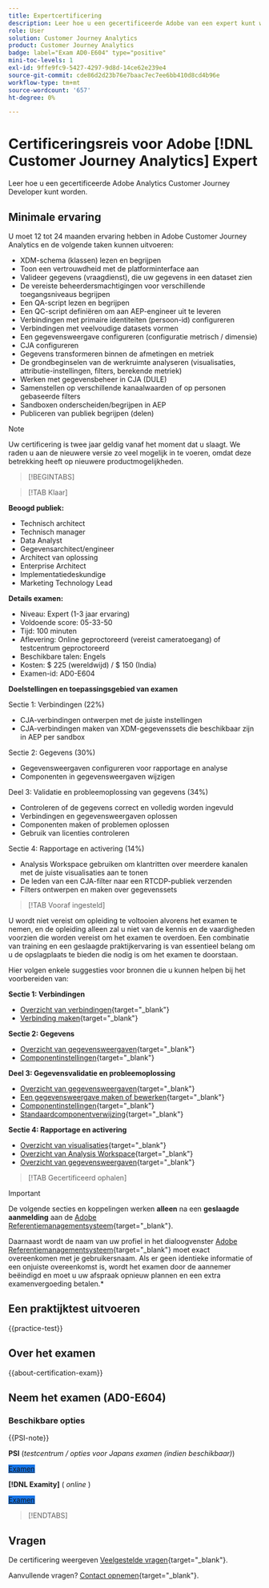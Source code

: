 ```yaml
---
title: Expertcertificering
description: Leer hoe u een gecertificeerde Adobe van een expert kunt worden in [!DNL Customer Journey Analytics]
role: User
solution: Customer Journey Analytics
product: Customer Journey Analytics
badge: label="Exam AD0-E604" type="positive"
mini-toc-levels: 1
exl-id: 9ffe9fc9-5427-4297-9d8d-14ce62e239e4
source-git-commit: cde86d2d23b76e7baac7ec7ee6bb410d8cd4b96e
workflow-type: tm+mt
source-wordcount: '657'
ht-degree: 0%

---
```


# Certificeringsreis voor Adobe [!DNL Customer Journey Analytics] Expert

Leer hoe u een gecertificeerde Adobe Analytics Customer Journey Developer kunt worden.

## Minimale ervaring

U moet 12 tot 24 maanden ervaring hebben in Adobe Customer Journey Analytics en de volgende taken kunnen uitvoeren:

* XDM-schema (klassen) lezen en begrijpen
* Toon een vertrouwdheid met de platforminterface aan
* Valideer gegevens (vraagdienst), die uw gegevens in een dataset zien
* De vereiste beheerdersmachtigingen voor verschillende toegangsniveaus begrijpen
* Een QA-script lezen en begrijpen
* Een QC-script definiëren om aan AEP-engineer uit te leveren
* Verbindingen met primaire identiteiten (persoon-id) configureren
* Verbindingen met veelvoudige datasets vormen
* Een gegevensweergave configureren (configuratie metrisch / dimensie)
* CJA configureren
* Gegevens transformeren binnen de afmetingen en metriek
* De grondbeginselen van de werkruimte analyseren (visualisaties, attributie-instellingen, filters, berekende metriek)
* Werken met gegevensbeheer in CJA (DULE)
* Samenstellen op verschillende kanaalwaarden of op personen gebaseerde filters
* Sandboxen onderscheiden/begrijpen in AEP
* Publiceren van publiek begrijpen (delen)

>[!NOTE]
>
>Uw certificering is twee jaar geldig vanaf het moment dat u slaagt. We raden u aan de nieuwere versie zo veel mogelijk in te voeren, omdat deze betrekking heeft op nieuwere productmogelijkheden.

>[!BEGINTABS]

>[!TAB Klaar]

**Beoogd publiek:**

* Technisch architect
* Technisch manager
* Data Analyst
* Gegevensarchitect/engineer
* Architect van oplossing
* Enterprise Architect
* Implementatiedeskundige
* Marketing Technology Lead

**Details examen:**

* Niveau: Expert (1-3 jaar ervaring)
* Voldoende score: 05-33-50
* Tijd: 100 minuten
* Aflevering: Online geproctoreerd (vereist cameratoegang) of testcentrum geproctoreerd
* Beschikbare talen: Engels
* Kosten: $ 225 (wereldwijd) / $ 150 (India)
* Examen-id: AD0-E604

**Doelstellingen en toepassingsgebied van examen**

Sectie 1: Verbindingen (22%)

* CJA-verbindingen ontwerpen met de juiste instellingen
* CJA-verbindingen maken van XDM-gegevenssets die beschikbaar zijn in AEP per sandbox

Sectie 2: Gegevens (30%)

* Gegevensweergaven configureren voor rapportage en analyse
* Componenten in gegevensweergaven wijzigen

Deel 3: Validatie en probleemoplossing van gegevens (34%)

* Controleren of de gegevens correct en volledig worden ingevuld
* Verbindingen en gegevensweergaven oplossen
* Componenten maken of problemen oplossen
* Gebruik van licenties controleren

Sectie 4: Rapportage en activering (14%)

* Analysis Workspace gebruiken om klantritten over meerdere kanalen met de juiste visualisaties aan te tonen
* De leden van een CJA-filter naar een RTCDP-publiek verzenden
* Filters ontwerpen en maken over gegevenssets

>[!TAB Vooraf ingesteld]

U wordt niet vereist om opleiding te voltooien alvorens het examen te nemen, en de opleiding alleen zal u niet van de kennis en de vaardigheden voorzien die worden vereist om het examen te overdoen. Een combinatie van training en een geslaagde praktijkervaring is van essentieel belang om u de opslagplaats te bieden die nodig is om het examen te doorstaan.

Hier volgen enkele suggesties voor bronnen die u kunnen helpen bij het voorbereiden van:

**Sectie 1: Verbindingen**

* [Overzicht van verbindingen](https://experienceleague.adobe.com/docs/analytics-platform/using/cja-connections/overview.html){target="_blank"}
* [Verbinding maken](https://experienceleague.adobe.com/docs/analytics-platform/using/cja-connections/create-connection.html){target="_blank"}

**Sectie 2: Gegevens**

* [Overzicht van gegevensweergaven](https://experienceleague.adobe.com/docs/analytics-platform/using/cja-dataviews/data-views.html){target="_blank"}
* [Componentinstellingen](https://experienceleague.adobe.com/docs/analytics-platform/using/cja-dataviews/component-settings/overview.html){target="_blank"}

**Deel 3: Gegevensvalidatie en probleemoplossing**

* [Overzicht van gegevensweergaven](https://experienceleague.adobe.com/docs/analytics-platform/using/cja-dataviews/data-views.html){target="_blank"}
* [Een gegevensweergave maken of bewerken](https://experienceleague.adobe.com/docs/analytics-platform/using/cja-dataviews/create-dataview.html){target="_blank"}
* [Componentinstellingen](https://experienceleague.adobe.com/docs/analytics-platform/using/cja-dataviews/component-settings/overview.html){target="_blank"}
* [Standaardcomponentverwijzing](https://experienceleague.adobe.com/docs/analytics-platform/using/cja-dataviews/component-reference.html){target="_blank"}

**Sectie 4: Rapportage en activering**

* [Overzicht van visualisaties](https://experienceleague.adobe.com/docs/analytics-platform/using/cja-workspace/visualizations/freeform-analysis-visualizations.html){target="_blank"}
* [Overzicht van Analysis Workspace](https://experienceleague.adobe.com/docs/analytics-platform/using/cja-workspace/home.html){target="_blank"}
* [Overzicht van gegevensweergaven](https://experienceleague.adobe.com/docs/analytics-platform/using/cja-dataviews/data-views.html){target="_blank"}

>[!TAB Gecertificeerd ophalen]

>[!IMPORTANT]
>
>De volgende secties en koppelingen werken **alleen**  na een **geslaagde aanmelding** aan de [Adobe Referentiemanagementsysteem](https://www.certmetrics.com/adobe){target="_blank"}.
>
>Daarnaast wordt de naam van uw profiel in het dialoogvenster [Adobe Referentiemanagementsysteem](https://www.certmetrics.com/adobe){target="_blank"} moet exact overeenkomen met je gebruikersnaam. Als er geen identieke informatie of een onjuiste overeenkomst is, wordt het examen door de aannemer beëindigd en moet u uw afspraak opnieuw plannen en een extra examenvergoeding betalen.*

## Een praktijktest uitvoeren

{{practice-test}}

## Over het examen

{{about-certification-exam}}

## Neem het examen (AD0-E604)

### Beschikbare opties

{{PSI-note}}

**PSI** (*testcentrum / opties voor Japans examen (indien beschikbaar)*)

<a href="https://www.certmetrics.com/adobe/candidate/psi_sso_adobe.aspx?redir=yes&amp;ec=AD0-E604" target="_blank" class="spectrum-Button spectrum-Button--fill spectrum-Button--accent spectrum-Button--sizeM is-margin-bottom-big-big at-element-click-tracking" style="background-color:#1473E6">

<span class="spectrum-Button-label has-no-wrap">
   Examen
</span>
</a>

**[!DNL Examity]** ( *online* )

<a href="https://www.certmetrics.com/adobe/candidate/examity_sso.aspx?eid=AD0-E604" target="_blank" class="spectrum-Button spectrum-Button--fill spectrum-Button--accent spectrum-Button--sizeM is-margin-bottom-big-big at-element-click-tracking" style="background-color:#1473E6">

<span class="spectrum-Button-label has-no-wrap">
   Examen
</span>
</a>

>[!ENDTABS]

## Vragen

De certificering weergeven [Veelgestelde vragen](https://experienceleague.adobe.com/docs/certification/certification/faq.html){target="_blank"}.

Aanvullende vragen? [Contact opnemen](mailto:certif@adobe.com){target="_blank"}.
